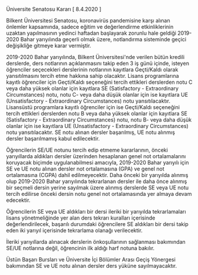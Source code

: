 Üniversite Senatosu Kararı [ 8.4.2020 ] 

Bilkent Üniversitesi Senatosu, koronavirüs pandemisine karşı alınan önlemler kapsamında, sadece eğitim ve değerlendirme etkinliklerinin uzaktan yapılmasının yedinci haftadan başlayarak zorunlu hale geldiği 2019-2020 Bahar yarıyılında geçerli olmak üzere, notlandırma sisteminde geçici değişikliğe gitmeye karar vermiştir. 

2019-2020 Bahar yarıyılında, Bilkent Üniversitesi'nde verilen bütün kredili derslerde, ders notlarının açıklanmasını takip eden 3 iş günü içinde, isteyen öğrenciler seçecekleri derslerinin notlarının kayıtlara Geçti/Kaldı olarak yansıtılmasını tercih etme hakkına sahip olacaktır. Lisans programlarına kayıtlı öğrenciler için Geçti/Kaldı seçeneğini tercih ettikleri derslerden notu C veya daha yüksek olanlar için kayıtlara SE (Satisfactory - Extraordinary Circumstances) notu, notu C- veya daha düşük olanlar için ise kayıtlara UE (Unsatisfactory - Extraordinary Circumstances) notu yansıtılacaktır. Lisansüstü programlara kayıtlı öğrenciler için ise Geçti/Kaldı seçeneğini tercih ettikleri derslerden notu B veya daha yüksek olanlar için kayıtlara SE (Satisfactory - Extraordinary Circumstances) notu, notu B- veya daha düşük olanlar için ise kayıtlara UE (Unsatisfactory - Extraordinary Circumstances) notu yansıtılacaktır. SE notu alınan dersler başarılmış, UE notu alınmış dersler başarılmamış kabul edilecektir. 

Öğrencilerin SE/UE notunu tercih edip etmeme kararlarının, önceki yarıyıllarda aldıkları dersler üzerinden hesaplanan genel not ortalamalarını koruyacak biçimde uygulanabilmesi amacıyla, 2019-2020 Bahar yarıyılı için SE ve UE notu alınan dersler not ortalamasına (GPA) ve genel not ortalamasına (CGPA) dahil edilmeyecektir. Daha önceki bir yarıyılda alınmış olup 2019-2020 Bahar yarıyılında tekrarlanan dersler ile daha önce alınmış bir seçmeli dersin yerine sayılmak üzere alınmış derslerde SE veya UE notu tercih edilirse önceki dersin notu genel not ortalamasında yer almaya devam edecektir. 

Öğrencilerin SE veya UE aldıkları bir dersi ileriki bir yarıyılda tekrarlamaları lisans yönetmeliğinde yer alan ders tekrarı kuralları içerisinde değerlendirilecek, başarılı durumdaki öğrencilere SE aldıkları bir dersi takip eden iki yarıyıl içerisinde tekrarlama olanağı verilecektir. 

İleriki yarıyıllarda alınacak derslerin önkoşullarının sağlanması bakımından SE/UE notlarına değil, öğrencinin ilk aldığı harf notuna bakılır. 

Üstün Başarı Bursları ve Üniversite İçi Bölümler Arası Geçiş Yönergesi bakımından SE ve UE notu alınan dersler ders yüküne sayılmayacaktır.